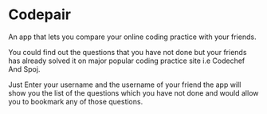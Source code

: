  # Codepair

An app that lets you compare your online coding practice with your friends. 


You could find out the questions that you have not done but your friends has already solved it on major popular coding practice site i.e Codechef And Spoj.

Just Enter your username and the username of your friend the app will show you the list of the questions which you have not done and would allow you to bookmark any of those questions.


